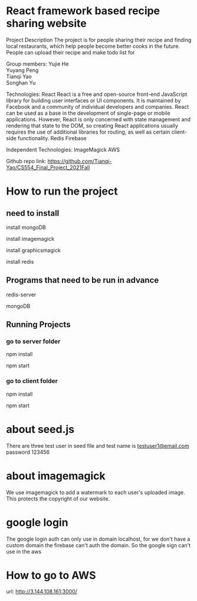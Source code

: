 # React framework based recipe sharing website

Project​​ Description
The project is for people sharing their recipe and finding local restaurants, which help people become better cooks in the future. People can upload their recipe and make todo list for 


Group members: 
Yujie He		
Yuyang Peng		
Tianqi Yao		
Songhan Yu      	           

Technologies:
React
React is a free and open-source front-end JavaScript library for building user interfaces or UI components. It is maintained by Facebook and a community of individual developers and companies. React can be used as a base in the development of single-page or mobile applications. However, React is only concerned with state management and rendering that state to the DOM, so creating React applications usually requires the use of additional libraries for routing, as well as certain client-side functionality.
Redis
Firebase

Independent Technologies:
ImageMagick 
AWS

Github repo link: 
https://github.com/Tianqi-Yao/CS554_Final_Project_2021Fall



# How to run the project

## need to install

install mongoDB

install imagemagick

install graphicsmagick

install redis

## Programs that need to be run in advance

redis-server

mongoDB

## Running Projects

### go to server folder

npm install

npm start

### go to client folder

npm install

npm start

# about seed.js
There are three test user in seed file and 
test name is testuser1@email.com  password 123456

# about imagemagick
We use imagemagick to add a watermark to each user's uploaded image. This protects the copyright of our website.

# google login
The google login auth can only use in domain localhost, for we don't have a custom domain the firebase can't auth the domain. So the google sign can't use in the aws

# How to go to AWS
url: http://3.144.108.161:3000/




